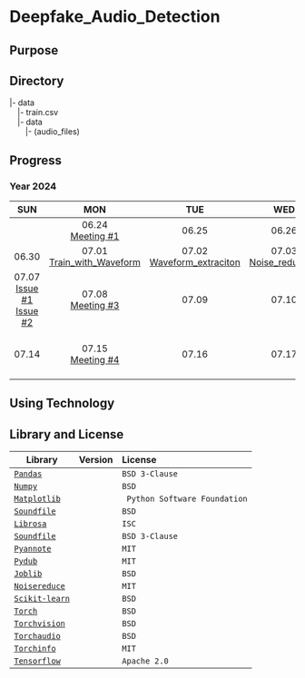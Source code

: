 # Deepfake_Audio_Detection

## Purpose


## Directory
|- data <br>
&emsp;|- train.csv <br>
&emsp;|- data <br>
&emsp;&emsp;|- (audio_files)


## Progress
### Year 2024

|   SUN   |   MON   |   TUE   |   WED   |   THU   |   FRI   |   SAT   |
|:-------:|:-------:|:-------:|:-------:|:-------:|:-------:|:-------:|
|  | 06.24 <br> [Meeting #1](./posts/0624_Meeting.md)| 06.25 <br> | 06.26 | 06.27 | 06.28 <br> [Meeting #2](./posts/0628_Meeting.md) | 06.29 |
| 06.30 | 07.01 <br> [Train_with_Waveform](./posts/0701_Train_with_waveform.md) | 07.02 <br> [Waveform_extraciton](./posts/0702_Waveform_extraction.md) | 07.03 <br> [Noise_reduction](./posts/0703_Noise_reduction.md) | 07.04 <br> [Separation_directory](./posts/0704_Separation_directory.md) | 07.05 | 07.06 |
| 07.07 <br> [Issue #1](./posts/0707_Issue_1.md) <br> [Issue #2](./posts/0707_Issue_2.md)| 07.08 <br> [Meeting #3](./posts/0708_Meeting.md) | 07.09 | 07.10 | 07.11 | 07.12 | 07.13 |
| 07.14 | 07.15 <br> [Meeting #4](./posts/0715_Meeting.md) | 07.16 | 07.17 | 07.18 <br> [Noise_reduction](./posts/0718_Noise_reduction.md) <br> [Segmentation](./posts/0718_Segmentation.md) <br> [Model_build](./posts/0718_Model_build.md) | 07.19 (Deadline) <br> [No_voice_reduction](./posts/0719_No_voice_reduction.md) | |


## Using Technology


## Library and License
| Library | Version | License | 
|---|:---:|:---|
| [`Pandas`](https://github.com/pandas-dev/pandas) |  | `BSD 3-Clause` |
| [`Numpy`](https://github.com/numpy/numpy) |  | `BSD` |
| [`Matplotlib`](https://github.com/matplotlib/matplotlib) |  | ` Python Software Foundation` |
| [`Soundfile`](https://github.com/bastibe/python-soundfile) |  | `BSD` |
| [`Librosa`](https://github.com/librosa/librosa) |  | `ISC` |
| [`Soundfile`](https://github.com/bastibe/python-soundfile) | | `BSD 3-Clause`|
| [`Pyannote`](https://github.com/pyannote) | | `MIT` |
| [`Pydub`](https://pydub.com/) | | `MIT` |
| [`Joblib`](https://joblib.readthedocs.io/en/stable/) | | `BSD` |
| [`Noisereduce`](https://github.com/timsainb/noisereduce?tab=MIT-1-ov-file#readme) | | `MIT` |
| [`Scikit-learn`](https://scikit-learn.org/stable/) | | `BSD` |
| [`Torch`](https://pytorch.org/) | | `BSD` |
| [`Torchvision`](https://github.com/pytorch/vision) | | `BSD` |
| [`Torchaudio`](https://github.com/pytorch/audio) | | `BSD` |
| [`Torchinfo`](https://github.com/tyleryep/torchinfo) | | `MIT` |
| [`Tensorflow`](https://github.com/tensorflow) | | `Apache 2.0` |


